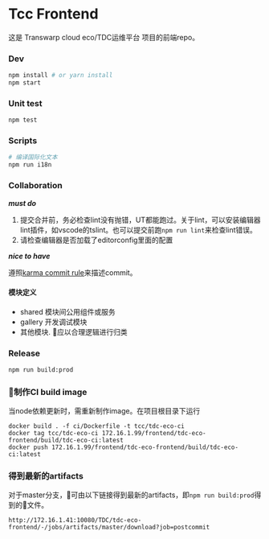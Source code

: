 # Tcc Frontend
这是 Transwarp cloud eco/TDC运维平台 项目的前端repo。

### Dev

```bash
npm install # or yarn install
npm start
```

### Unit test

```bash
npm test
```

### Scripts

```bash
# 编译国际化文本
npm run i18n
```

### Collaboration

***must do***

1. 提交合并前，务必检查lint没有抛错，UT都能跑过。关于lint，可以安装编辑器lint插件，如vscode的tslint。也可以提交前跑`npm run lint`来检查lint错误。
2. 请检查编辑器是否加载了editorconfig里面的配置

***nice to have***

遵照[karma commit rule](http://karma-runner.github.io/0.10/dev/git-commit-msg.html)来描述commit。

#### 模块定义

- shared
模块间公用组件或服务
- gallery
开发调试模块
- 其他模块. 应以合理逻辑进行归类

### Release

```bash
npm run build:prod
```

### 制作CI build image

当node依赖更新时，需重新制作image。在项目根目录下运行

```
docker build . -f ci/Dockerfile -t tcc/tdc-eco-ci
docker tag tcc/tdc-eco-ci 172.16.1.99/frontend/tdc-eco-frontend/build/tdc-eco-ci:latest
docker push 172.16.1.99/frontend/tdc-eco-frontend/build/tdc-eco-ci:latest
```

### 得到最新的artifacts

对于master分支，可由以下链接得到最新的artifacts，即`npm run build:prod`得到的文件。
```
http://172.16.1.41:10080/TDC/tdc-eco-frontend/-/jobs/artifacts/master/download?job=postcommit
```

